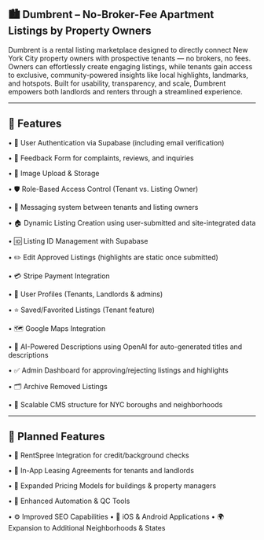 ## 🏙️ Dumbrent – No-Broker-Fee Apartment Listings by Property Owners


Dumbrent is a rental listing marketplace designed to directly connect New York City property owners with prospective tenants — no brokers, no fees. Owners can effortlessly create engaging listings, while tenants gain access to exclusive, community-powered insights like local highlights, landmarks, and hotspots.
Built for usability, transparency, and scale, Dumbrent empowers both landlords and renters through a streamlined experience.
________________________________________
## 🚀 Features

•	🔐 User Authentication via Supabase (including email verification)

•	📝 Feedback Form for complaints, reviews, and inquiries

•	📸 Image Upload & Storage

•	🛡️ Role-Based Access Control (Tenant vs. Listing Owner)

•	💬 Messaging system between tenants and listing owners

•	🏠 Dynamic Listing Creation using user-submitted and site-integrated data

•	🆔 Listing ID Management with Supabase

•	✏️ Edit Approved Listings (highlights are static once submitted)

•	💳 Stripe Payment Integration

•	👤 User Profiles (Tenants, Landlords & admins)

•	⭐ Saved/Favorited Listings (Tenant feature)

•	🗺️ Google Maps Integration

•	🤖 AI-Powered Descriptions using OpenAI for auto-generated titles and descriptions

•	✅ Admin Dashboard for approving/rejecting listings and highlights

•	🗂️ Archive Removed Listings

•	🧭 Scalable CMS structure for NYC boroughs and neighborhoods
________________________________________
## 🔮 Planned Features

•	🔎 RentSpree Integration for credit/background checks

•	📃 In-App Leasing Agreements for tenants and landlords

•	🏢 Expanded Pricing Models for buildings & property managers

•	🤖 Enhanced Automation & QC Tools

•	⚙️ Improved SEO Capabilities
•	📱 iOS & Android Applications
•	🌍 Expansion to Additional Neighborhoods & States




